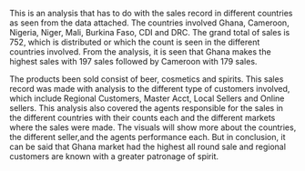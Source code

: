 This is an analysis that has to do with the sales record in different countries as seen from the data attached.  The countries involved Ghana, Cameroon, Nigeria, Niger, Mali, Burkina Faso, CDI and DRC. The grand total of sales is 752, which is distributed or which the count is seen in the different countries involved. From the analysis, it is seen that Ghana makes the highest sales with 197 sales followed by Cameroon with 179 sales.

The products been sold consist of beer, cosmetics and spirits. This sales record was made with analysis to the different type of customers involved, which include Regional Customers, Master Acct, Local Sellers  and Online sellers.
This analysis also covered the agents responsible for the sales in the different countries with their counts each and the different markets where the sales were made.
The visuals will show more about the countries, the different seller,and the agents performance each.
But in conclusion, it can be said that Ghana market had the highest all round sale and regional customers are known with a greater patronage of spirit.
